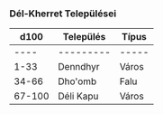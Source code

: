 ﻿
### Dél-Kherret Települései

| d100 | Település | Típus |
| ---- | --------- | ----- |
| ---- | --------- | ----- |
| 1-33 | Denndhyr | Város |
| 34-66 | Dho'omb | Falu |
| 67-100 | Déli Kapu | Város |
